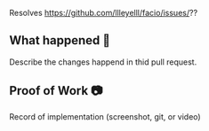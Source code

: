 Resolves https://github.com/llleyelll/facio/issues/??

## What happened 👀

Describe the changes happend in thid pull request.
 
## Proof of Work 📷

Record of implementation (screenshot, git, or video)
